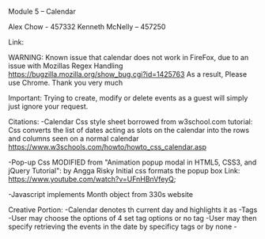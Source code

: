 Module 5 – Calendar

Alex Chow - 457332
Kenneth McNelly – 457250

Link:



WARNING:
Known issue that calendar does not work in FireFox, due to an issue with Mozillas Regex Handling
https://bugzilla.mozilla.org/show_bug.cgi?id=1425763
As a result, Please use Chrome. Thank you very much

Important:
Trying to create, modify or delete events as a guest will simply just ignore your request.

Citations:
-Calendar Css style sheet borrowed from w3school.com tutorial:
Css converts the list of dates acting as slots on the calendar into the rows and columns seen on a normal calendar
https://www.w3schools.com/howto/howto_css_calendar.asp

-Pop-up Css MODIFIED from "Animation popup modal in HTML5, CSS3, and jQuery Tutorial":
by Angga Risky
Initial css formats the popup box 
Link: https://www.youtube.com/watch?v=UFnHBnVfeyQ;

-Javascript implements Month object from 330s website



Creative Portion: 
    -Calendar denotes th current day and highlights it as 
    -Tags
    	-User may choose the options of 4 set tag options or no tag
    	-User may then specify retrieving the events in the date by specificy tags or by none
    -